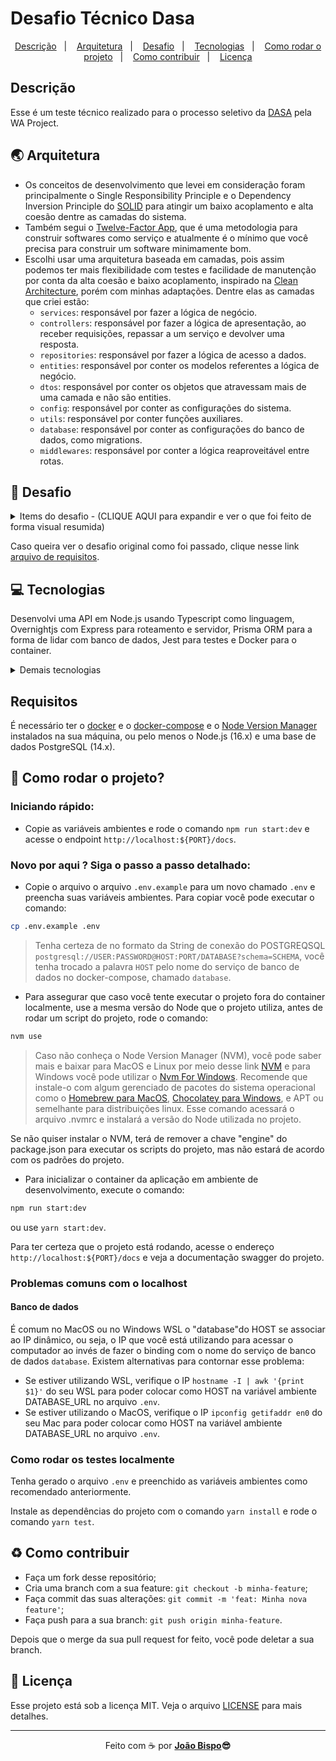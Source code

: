 # Desafio Técnico Dasa

<p align="center">
  <a href="#descrição">Descrição</a>&nbsp;&nbsp;&nbsp;|&nbsp;&nbsp;&nbsp;
  <a href="#-arquitetura">Arquitetura</a>&nbsp;&nbsp;&nbsp;|&nbsp;&nbsp;&nbsp;
  <a href="#-desafio">Desafio</a>&nbsp;&nbsp;&nbsp;|&nbsp;&nbsp;&nbsp;
  <a href="#-tecnologias">Tecnologias</a>&nbsp;&nbsp;&nbsp;|&nbsp;&nbsp;&nbsp;
  <a href="#-como-rodar-o-projeto">Como rodar o projeto</a>&nbsp;&nbsp;&nbsp;|&nbsp;&nbsp;&nbsp;
  <a href="#%EF%B8%8F-como-contribuir">Como contribuir</a>&nbsp;&nbsp;&nbsp;|&nbsp;&nbsp;&nbsp;
  <a href="#memo-licença">Licença</a>
</p>

## Descrição

Esse é um teste técnico realizado para o processo seletivo da [DASA](https://dasa.com.br) pela WA Project.

## 🌏 Arquitetura

- Os conceitos de desenvolvimento que levei em consideração foram principalmente o Single Responsibility Principle e o Dependency Inversion Principle do [SOLID](https://en.wikipedia.org/wiki/SOLID) para atingir um baixo acoplamento e alta coesão dentre as camadas do sistema.
- Também segui o [Twelve-Factor App](https://12factor.net), que é uma metodologia para construir softwares como serviço e atualmente é o mínimo que você precisa para construir um software minimamente bom.
- Escolhi usar uma arquitetura baseada em camadas, pois assim podemos ter mais flexibilidade com testes e facilidade de manutenção por conta da alta coesão e baixo acoplamento, inspirado na [Clean Architecture](https://blog.cleancoder.com/uncle-bob/2012/08/13/the-clean-architecture.html), porém com minhas adaptações. Dentre elas as camadas que criei estão:
  - `services`: responsável por fazer a lógica de negócio.
  - `controllers`: responsável por fazer a lógica de apresentação, ao receber requisições, repassar a um serviço e devolver uma resposta.
  - `repositories`: responsável por fazer a lógica de acesso a dados.
  - `entities`: responsável por conter os modelos referentes a lógica de negócio.
  - `dtos`: responsável por conter os objetos que atravessam mais de uma camada e não são entities.
  - `config`: responsável por conter as configurações do sistema.
  - `utils`: responsável por conter funções auxiliares.
  - `database`: responsável por conter as configurações do banco de dados, como migrations.
  - `middlewares`: responsável por conter a lógica reaproveitável entre rotas.

## 🎯 Desafio

<details>
  <summary>Items do desafio - (CLIQUE AQUI para expandir e ver o que foi feito de forma visual resumida)</summary>

## Funcionalidades

- ✅ - CRUD de laboratórios (/laboratories)
- ✅ - CRUD de exames (/exams)
- ✅ - Relacionamento de N para N entre laboratório e exames com uso de tabela pivot. (/laboratories/:id/exams)

## Funcionalidades extras

- ✅ - Possibilidade de executar cadastro, atualização e remoção em lote. (/lots/exams)
- ✅ - Endpoint que faz a busca por nome do exame e retorna todos os laboratórios associados a esse exame. (/laboratories?examName=<nome do exame>)

## Diferenciais

- ✅ - Publicação do ambiente em um serviço cloud de hospedagens (Heroku, AWS, GCP, etc) - https://dasa-challenge-api.herokuapp.com
- ✅ - Configurar a aplicação para rodar em um container
- ✅ - Documentação da API - https://dasa-challenge-api.herokuapp.com/docs/

## Além do sugerido (metas pessoais)

- ✅ - Implementação do Twelve-Factor App incluindo Graceful Shutdown, Logging, Rate Limiter e etc.
- ✅ - Padronização de código com o [ESLint](https://eslint.org/) e [Prettier](https://prettier.io/).
- ✅ - Padronização das mensagens de commit com o conventional-changelog.
- ✅ - Utilizar do padrão DTO (Data Transfer Object) para os objetos de entrada e saída que atravessam camadas.
- ✅ - Configuração de git hooks para rodar lint nos arquivos toda vez que é feito um commit.
- ✅ - Setup de Testes Automatizados com o [Jest](https://jestjs.io/).
- ✅ - Pipeline de CI/CD com Github Actions.
- [ ] - Adição de cache no serviço de busca de laboratórios.
- [ ] - Paginação no recurso de listagem de exames /exams.
- [ ] - Comecei a desenvolver um dashboard administrativo referente a esse app em [health-labs-admin](https://github.com/joaobispo2077/health-labs-admin).

</details>

Caso queira ver o desafio original como foi passado, clique nesse link [arquivo de requisitos](./docs/CHALLENGE.md).

## 💻 Tecnologias

Desenvolvi uma API em Node.js usando Typescript como linguagem, Overnightjs com Express para roteamento e servidor, Prisma ORM para a forma de lidar com banco de dados, Jest para testes e Docker para o container.

<details>
  <summary>Demais tecnologias</summary>

- [⚛ Node.js](https://nodejs.org/en/)
- [✨ TypeScript](https://www.typescriptlang.org)
- [📦 Yarn](https://yarnpkg.com)
- [🐳 Docker](https://www.docker.com)
- [💾 PostgreSQL](https://www.postgresql.org)
- [⚡ Express](https://expressjs.com)
- [📝 Swagger](https://swagger.io)
- [🧪 Jest](https://jestjs.io)
- [🔼 Prisma](https://www.npmjs.com/package/prisma)
- ✒️ Lint
  - [📦 ESLint](https://eslint.org)
  - [📦 Prettier](https://prettier.io)
  - [📦 Editor Config](https://editorconfig.org)
- 🧲 Lint no commit
  - [🐶 Husky](https://typicode.github.io/husky/#/)
  - [📦 Lint staged](https://github.com/okonet/lint-staged)

</details>

## Requisitos

É necessário ter o [docker](https://docs.docker.com/get-docker/) e o [docker-compose](https://docs.docker.com/compose/install/) e o [Node Version Manager](https://github.com/nvm-sh/nvm#about) instalados na sua máquina, ou pelo menos o Node.js (16.x) e uma base de dados PostgreSQL (14.x).

## 🚀 Como rodar o projeto?

### Iniciando rápido:

- Copie as variáveis ambientes e rode o comando `npm run start:dev` e acesse o endpoint `http://localhost:${PORT}/docs`.

### Novo por aqui ? Siga o passo a passo detalhado:

- Copie o arquivo o arquivo `.env.example` para um novo chamado `.env` e preencha suas variáveis ambientes. Para copiar você pode executar o comando:

```bash
cp .env.example .env
```

> Tenha certeza de no formato da String de conexão do POSTGREQSQL `postgresql://USER:PASSWORD@HOST:PORT/DATABASE?schema=SCHEMA`, você tenha trocado a palavra `HOST` pelo nome do serviço de banco de dados no docker-compose, chamado `database`.

- Para assegurar que caso você tente executar o projeto fora do container localmente, use a mesma versão do Node que o projeto utiliza, antes de rodar um script do projeto, rode o comando:

```bash
nvm use
```

> Caso não conheça o Node Version Manager (NVM), você pode saber mais e baixar para MacOS e Linux por meio desse link [NVM](https://github.com/nvm-sh/nvm#about) e para Windows você pode utilizar o [Nvm For Windows](https://github.com/coreybutler/nvm-windows#overview). Recomende que instale-o com algum gerenciado de pacotes do sistema operacional como o [Homebrew para MacOS](https://brew.sh/), [Chocolatey para Windows](https://chocolatey.org/), e APT ou semelhante para distribuições linux. Esse comando acessará o arquivo .nvmrc e instalará a versão do Node utilizada no projeto.

Se não quiser instalar o NVM, terá de remover a chave "engine" do package.json para executar os scripts do projeto, mas não estará de acordo com os padrões do projeto.

- Para inicializar o container da aplicação em ambiente de desenvolvimento, execute o comando:

```bash
npm run start:dev
```

ou use `yarn start:dev`.

Para ter certeza que o projeto está rodando, acesse o endereço `http://localhost:${PORT}/docs` e veja a documentação swagger do projeto.

### Problemas comuns com o localhost

#### Banco de dados

É comum no MacOS ou no Windows WSL o "database"do HOST se associar ao IP dinâmico, ou seja, o IP que você está utilizando para acessar o computador ao invés de fazer o binding com o nome do serviço de banco de dados `database`. Existem alternativas para contornar esse problema:

- Se estiver utilizando WSL, verifique o IP `hostname -I | awk '{print $1}'` do seu WSL para poder colocar como HOST na variável ambiente DATABASE_URL no arquivo `.env`.
- Se estiver utilizando o MacOS, verifique o IP `ipconfig getifaddr en0` do seu Mac para poder colocar como HOST na variável ambiente DATABASE_URL no arquivo `.env`.

### Como rodar os testes localmente

Tenha gerado o arquivo `.env` e preenchido as variáveis ambientes como recomendado anteriormente.

Instale as dependências do projeto com o comando `yarn install` e rode o comando `yarn test`.

## ♻️ Como contribuir

- Faça um fork desse repositório;
- Cria uma branch com a sua feature: `git checkout -b minha-feature`;
- Faça commit das suas alterações: `git commit -m 'feat: Minha nova feature'`;
- Faça push para a sua branch: `git push origin minha-feature`.

Depois que o merge da sua pull request for feito, você pode deletar a sua branch.

## :memo: Licença

Esse projeto está sob a licença MIT. Veja o arquivo [LICENSE](LICENSE.md) para mais detalhes.

---

<p align="center">Feito com ☕ por <strong><a href="https://www.linkedin.com/in/joaobispo2077/">João Bispo</a>😎 </strong> </p>
